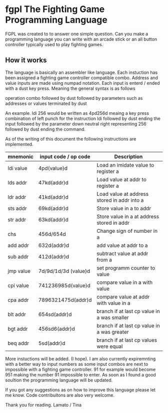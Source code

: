 # fgpl The Fighting Game Programming Language

FGPL was created to to answer one simple question. Can you make a programming language you can write with an arcade stick or an all button controller typically used to play fighting games.

## How it works

The language is basically an assembler like language. Each instuction has been assigned a fighting game controller compatible combo.
Address and value inputs are made using numpad notation. Each input is enterd / ended with a dust key press. Meaning the general syntax is as follows

operation combo followed by dust followed by parameters such as addresses or values terminated by dust

An example.
ldi 256 would be written as 4pd256d
meaing a key press combination of left punch for the instruction ldi followed by dust ending the input followed by the parameter down neutral right representing 256 followed by dust ending the command.

As of the writing of this document the following instructions are implemented.

| mnemonic  | input code / op code | Description                                 |
|-----------|----------------------|-------------------------------------------- |
| ldi value | 4pd(value)d          | Load an imidate value to register a         |
| lds addr  | 47kd(addr)d          | Load value at addr to register a            |
| ldr addr  | 41kd(addr)d          | Load value at address stored in addr into a |
| sts addr  | 69kd(addr)d          | Store value in a to addr                    |
| str addr  | 63kd(addr)d          | Store value in a at address stored in addr  |
| chs       | 456d/654d            | Change sign of number in a                  |
| add addr  | 632d(addr)d          | add value at addr to a                      |
| sub addr  | 412d(addr)d          | subtract value at addr from a               |
| jmp value | 7d/9d/1d/3d (value)d | set programm counter to value               |
| cpi value | 741236985d(value)d   | compare value in a with value               |
| cpa addr  | 7896321475d(addr)d   | compare value at addr with value in a       |
| blt addr  | 654sd(addr)d         | branch if at last cp value in a was smaller |
| bgt addr  | 456sd6(addr)d        | branch if at last cp value in a was greater |
| beq addr  | 5sd(addr)d           | branch if at last cp values were equal      |

More instuctions will be added. (I hope). I am also currently expiremnting with a better way to input numbers as some input combos are next to impossible with a fighting game controller. 91 for example would become 951 making the number 91 impossible to enter. As soon as I found a good soultion the programming language will be updated.

If you got any suggestions as on how to improve this language please let me know.
Code contribuitons are also very welcome.

Thank you for reading.
Lamato / Tina
